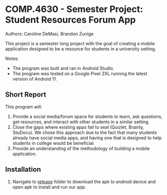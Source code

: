 # COMP.4630 - Semester Project: Student Resources Forum App
Authors: Caroline DeMasi, Brandon Zuniga

This project is a semester long project with the goal of creating a mobile application designed
to be a resource for students in a university setting.

Notes:
* The program was built and ran in Android Studio.
* The program was tested on a Google Pixel 2XL running the latest version of Android 11.


## Short Report

This program will:
1. Provide a social media/forum space for students to learn, ask questions, get resources, and
   interact with other students in a similar setting.
2. Close the gaps where existing apps fail to seal (Quizlet, Brainly, StuDocu).
   We chose this approach due to the fact that many students already have social media apps,
   and having one that is designed to help students in college would be beneficial.
3. Provide an understanding of the methodology of building a mobile application.

## Installation
1. Navigate to [release](https://github.com/mindofbrandon/Semester_Project/blob/master/learn/release/learn-release.apk) folder to download the apk to android device and open apk to install and run our app. 
